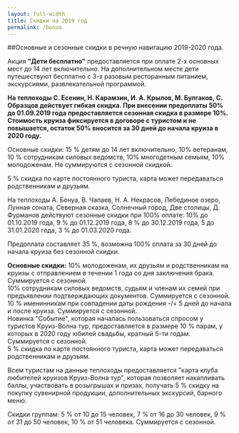 ```yaml
---
layout: full-width
title: Скидки на 2019 год
permalink: /bonus
---
```


##Основные и сезонные скидки в речную навигацию 2019-2020 года. 

Акция **"Дети бесплатно"**  предоставляется при оплате 2-х основных мест до 14 лет включительно. На дополнительном месте дети путешествуют бесплатно с 3-х разовым ресторанным питанием, экскурсиями, развлекательной программой.   
  
**На теплоходы С. Есенин,  Н. Карамзин, И. А. Крылов, М. Булгаков, С. Образцов  действует гибкая скидка. При внесении предоплаты 50% до 01.09.2019 года предоставляется сезонная скидка в размере 10%. Стоимость круиза фиксируется в договоре с туристом и не повышается, остаток 50% вносится за 30 дней до начала круиза в 2020 году.**  
  
 Основные скидки: 15 % детям до 14 лет включительно,  10% ветеранам, 10 % сотрудникам силовых ведомств, 10% многодетным семьям, 10% молодоженам. Не суммируются с сезонной скидкой.  
  
 5 % скидка по карте постоянного туриста, карта может передаваться родственникам и друзьям.  

 
На теплоходы А. Бенуа, В. Чапаев, Н. А. Некрасов, Лебединое озеро, Лунная соната, Северная сказка, Солнечный город, Две столицы, Д. Фурманов действуют сезонные скидки при 100% оплате: 10% до 01.10.2019 года, 9 % до 01.12.2019 года, 8 % до 30.12.2019 года, 5 до 31.01.2020 года, 3 % до 01.03.2020 года.  
 
Предоплата составляет 35 %, возможна 100% оплата за 30 дней до начала круиза без сезонной скидки.  

**Основные скидки:**
10% молодоженам, их друзьям и родственникам на круизы с отправлением в течении 1 года со дня заключения брака. Суммируется с сезонной.   
10% сотрудникам силовых ведомств, судьям  и членам их семей при предъявлении подтверждающих документов. Суммируется с сезонной.   
10 % именинникам при совпадении даты рождения -/+ 5 дней до начала и после круиза. Суммируется с сезонной.  
Новинка "Событие", которая началась пользоваться спросом у туристов Круиз-Волна тур, предоставляется в размере 10 % парам, у которых в 2020 году юбилей свадьбы, кратный 5-ти годам. Суммируется с сезонной.  
5 % скидка по карте постоянного туриста, карта может передаваться родственникам и друзьям.  

 
Всем туристам на данные теплоходы предоставляется "карта клуба любителей круизов Круиз-Волна тур", которая позволяет накапливать баллы, участвовать в розыгрышах и призах, получать 5 % скидку на покупку сувенирной продукции, дополнительных экскурсий, барного меню.  
 
Скидки группам:  5 % от 10 до 15 человек, 7 % от 16 до 30 человек, 9 % от 31 до 50 человек, 10 % от 51 человека. Суммируется с сезонной.  